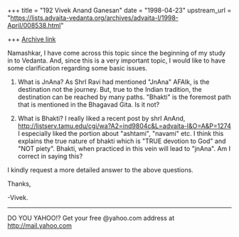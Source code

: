 +++
title = "192 Vivek Anand Ganesan"
date = "1998-04-23"
upstream_url = "https://lists.advaita-vedanta.org/archives/advaita-l/1998-April/008538.html"

+++
[Archive link](https://lists.advaita-vedanta.org/archives/advaita-l/1998-April/008538.html)

Namashkar,
   I have come across this topic since the beginning of my study in to
Vedanta.  And, since this is a very important topic, I would like to
have some clarification regarding some basic issues.

1) What is JnAna?
   As ShrI Ravi had mentioned "JnAna" AFAIk, is the destination not
the journey.  But, true to the Indian tradition, the destination can
be reached by many paths.  "Bhakti" is the foremost path that is
mentioned in the Bhagavad Gita.  Is it not?

2) What is Bhakti?
   I really liked a recent post by shrI AnAnd,
http://listserv.tamu.edu/cgi/wa?A2=ind9804c&L=advaita-l&O=A&P=1274
   I especially liked the portion about "ashtami", "navami" etc.  I
think this explains the true nature of bhakti which is "TRUE devotion
to God" and "NOT piety".  Bhakti, when practiced in this vein will
lead to "jnAna".  Am I correct in saying this?

I kindly request a more detailed answer to the above questions.

Thanks,

-Vivek.
_________________________________________________________
DO YOU YAHOO!?
Get your free @yahoo.com address at http://mail.yahoo.com

